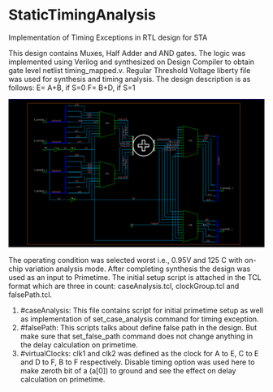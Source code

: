 # StaticTimingAnalysis
Implementation of Timing Exceptions in RTL design for STA 

This design contains Muxes, Half Adder and AND gates. The logic was implemented using Verilog and synthesized on Design Compiler to obtain gate level netlist timing_mapped.v. Regular Threshold Voltage liberty file was used for synthesis and timing analysis.
The design description is as follows:
E= A+B, if S=0
F= B+D, if S=1

![](/Schematic.png)

 

The operating condition was selected worst i.e., 0.95V and 125 C with on-chip variation analysis mode. 
After completing synthesis the design was used as an input to Primetime. The initial setup script is attached in the TCL format which are three in count: caseAnalysis.tcl, clockGroup.tcl and falsePath.tcl.
1. #caseAnalysis: This file contains script for initial primetime setup as well as implementation of set_case_analysis command for timing exception.
2. #falsePath: This scripts talks about define false path in the design. But make sure that set_false_path command does not change anything in the delay calculation on primetime.
3. #virtualClocks: clk1 and clk2 was defined as the clock for A to E, C to E and D to F, B to F respectively. Disable timing option was used here to make zeroth bit of a (a[0]) to ground and see the effect on delay calculation on primetime.

